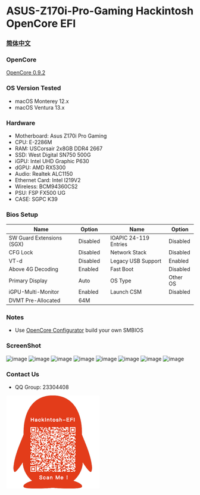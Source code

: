 # ASUS-Z170i-Pro-Gaming Hackintosh OpenCore EFI

### [简体中文](README.zh_CN.md)

### OpenCore

[OpenCore 0.9.2](https://github.com/acidanthera/OpenCorePkg)

### OS Version Tested

- macOS Monterey 12.x
- macOS Ventura  13.x 

### Hardware

- Motherboard: Asus Z170i Pro Gaming
- CPU: E-2286M
- RAM: USCorsair 2x8GB DDR4 2667
- SSD: West Digital SN750 500G
- iGPU: Intel UHD Graphic P630
- dGPU: AMD RX5300
- Audio: Realtek ALC1150
- Ethernet Card: Intel I219V2
- Wireless: BCM94360CS2
- PSU: FSP FX500 UG
- CASE: SGPC K39

### Bios Setup

| Name | Option |     | Name | Option |
| --- | --- | --- | --- | --- |
| SW Guard Extensions (SGX) | Disabled | | IOAPIC 24-119 Entries | Disabled |
| CFG Lock | Disabled | | Network Stack | Disabled |
| VT-d | Disabled | | Legacy USB Support| Enabled |
| Above 4G Decoding | Enabled | | Fast Boot | Disabled |
| Primary Display | Auto | | OS Type | Other OS |
| iGPU-Multi-Monitor | Enabled | | Launch CSM | Disabled |
| DVMT Pre-Allocated | 64M | | | | 


### Notes
 - Use [OpenCore Configurator](https://mackie100projects.altervista.org/opencore-configurator/) build your own SMBIOS
 
### ScreenShot 
![image](https://github.com/hackintosh-efi/ASUS-Z170i-Pro-Gaming-OpenCore/blob/main/ScreenShot/01.jpeg)
![image](https://github.com/hackintosh-efi/ASUS-Z170i-Pro-Gaming-OpenCore/blob/main/ScreenShot/02.jpeg)
![image](https://github.com/hackintosh-efi/ASUS-Z170i-Pro-Gaming-OpenCore/blob/main/ScreenShot/03.jpeg)
![image](https://github.com/hackintosh-efi/ASUS-Z170i-Pro-Gaming-OpenCore/blob/main/ScreenShot/04.jpeg)
![image](https://github.com/hackintosh-efi/ASUS-Z170i-Pro-Gaming-OpenCore/blob/main/ScreenShot/05.jpeg)
![image](https://github.com/hackintosh-efi/ASUS-Z170i-Pro-Gaming-OpenCore/blob/main/ScreenShot/06.jpeg)
![image](https://github.com/hackintosh-efi/ASUS-Z170i-Pro-Gaming-OpenCore/blob/main/ScreenShot/07.jpeg)
![image](https://github.com/hackintosh-efi/ASUS-Z170i-Pro-Gaming-OpenCore/blob/main/ScreenShot/08.jpeg)

### Contact Us

 - QQ Group: 23304408

![image](ScreenShot/QRCode.png)